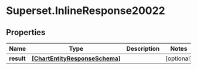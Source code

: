 # Superset.InlineResponse20022

## Properties
Name | Type | Description | Notes
------------ | ------------- | ------------- | -------------
**result** | [**[ChartEntityResponseSchema]**](ChartEntityResponseSchema.md) |  | [optional] 
